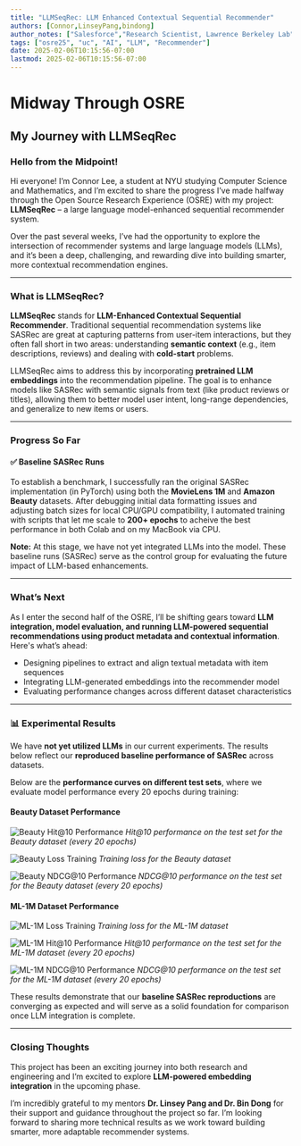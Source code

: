 ```yaml
---
title: "LLMSeqRec: LLM Enhanced Contextual Sequential Recommender"
authors: [Connor,LinseyPang,bindong]
author_notes: ["Salesforce","Research Scientist, Lawrence Berkeley Lab"]
tags: ["osre25", "uc", "AI", "LLM", "Recommender"]
date: 2025-02-06T10:15:56-07:00
lastmod: 2025-02-06T10:15:56-07:00
---
```


# Midway Through OSRE  
## My Journey with LLMSeqRec

### Hello from the Midpoint!

Hi everyone! I’m Connor Lee, a student at NYU studying Computer Science and Mathematics, and I’m excited to share the progress I’ve made halfway through the Open Source Research Experience (OSRE) with my project: **LLMSeqRec** – a large language model-enhanced sequential recommender system.

Over the past several weeks, I’ve had the opportunity to explore the intersection of recommender systems and large language models (LLMs), and it’s been a deep, challenging, and rewarding dive into building smarter, more contextual recommendation engines.

---

### What is LLMSeqRec?

**LLMSeqRec** stands for **LLM-Enhanced Contextual Sequential Recommender**. Traditional sequential recommendation systems like SASRec are great at capturing patterns from user-item interactions, but they often fall short in two areas: understanding **semantic context** (e.g., item descriptions, reviews) and dealing with **cold-start** problems.

LLMSeqRec aims to address this by incorporating **pretrained LLM embeddings** into the recommendation pipeline. The goal is to enhance models like SASRec with semantic signals from text (like product reviews or titles), allowing them to better model user intent, long-range dependencies, and generalize to new items or users.

---

### Progress So Far

#### ✅ Baseline SASRec Runs

To establish a benchmark, I successfully ran the original SASRec implementation (in PyTorch) using both the **MovieLens 1M** and **Amazon Beauty** datasets. After debugging initial data formatting issues and adjusting batch sizes for local CPU/GPU compatibility, I automated training with scripts that let me scale to **200+ epochs** to acheive the best performance in both Colab and on my MacBook via CPU.

**Note:** At this stage, we have not yet integrated LLMs into the model. These baseline runs (SASRec) serve as the control group for evaluating the future impact of LLM-based enhancements.

---

### What’s Next

As I enter the second half of the OSRE, I’ll be shifting gears toward **LLM integration, model evaluation, and running LLM-powered sequential recommendations using product metadata and contextual information**. Here's what’s ahead:

- Designing pipelines to extract and align textual metadata with item sequences
- Integrating LLM-generated embeddings into the recommender model
- Evaluating performance changes across different dataset characteristics

---

### 📊 Experimental Results

We have **not yet utilized LLMs** in our current experiments. The results below reflect our **reproduced baseline performance of SASRec** across datasets.

Below are the **performance curves on different test sets**, where we evaluate model performance every 20 epochs during training:

#### Beauty Dataset Performance

![Beauty Hit@10 Performance](beauty-hr.png)
*Hit@10 performance on the test set for the Beauty dataset (every 20 epochs)*

![Beauty Loss Training](beauty-loss-epoch.png)
*Training loss for the Beauty dataset*

![Beauty NDCG@10 Performance](beauty-ndcg.png)
*NDCG@10 performance on the test set for the Beauty dataset (every 20 epochs)*

#### ML-1M Dataset Performance

![ML-1M Loss Training](m1-m1-loss-epoch.png)
*Training loss for the ML-1M dataset*

![ML-1M Hit@10 Performance](ml-m1-hr.png)
*Hit@10 performance on the test set for the ML-1M dataset (every 20 epochs)*

![ML-1M NDCG@10 Performance](ml-m1-ndcg.png)
*NDCG@10 performance on the test set for the ML-1M dataset (every 20 epochs)*

These results demonstrate that our **baseline SASRec reproductions** are converging as expected and will serve as a solid foundation for comparison once LLM integration is complete.

---

### Closing Thoughts

This project has been an exciting journey into both research and engineering and I’m excited to explore **LLM-powered embedding integration** in the upcoming phase.

I’m incredibly grateful to my mentors **Dr. Linsey Pang and Dr. Bin Dong** for their support and guidance throughout the project so far. I’m looking forward to sharing more technical results as we work toward building smarter, more adaptable recommender systems.

